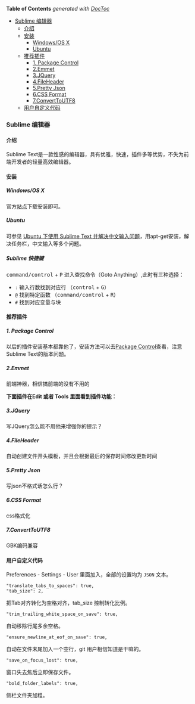 <!-- START doctoc generated TOC please keep comment here to allow auto update -->
<!-- DON'T EDIT THIS SECTION, INSTEAD RE-RUN doctoc TO UPDATE -->
**Table of Contents**  *generated with [DocToc](https://github.com/thlorenz/doctoc)*

- [Sublime 编辑器](#sublime-%E7%BC%96%E8%BE%91%E5%99%A8)
  - [介绍](#%E4%BB%8B%E7%BB%8D)
  - [安装](#%E5%AE%89%E8%A3%85)
    - [Windows/OS X](#windowsos-x)
    - [Ubuntu](#ubuntu)
  - [推荐插件](#%E6%8E%A8%E8%8D%90%E6%8F%92%E4%BB%B6)
    - [1. Package Control](#1-package-control)
    - [2.Emmet](#2emmet)
    - [3.JQuery](#3jquery)
    - [4.FileHeader](#4fileheader)
    - [5.Pretty Json](#5pretty-json)
    - [6.CSS Format](#6css-format)
    - [7.ConvertToUTF8](#7converttoutf8)
  - [用户自定义代码](#%E7%94%A8%E6%88%B7%E8%87%AA%E5%AE%9A%E4%B9%89%E4%BB%A3%E7%A0%81)

<!-- END doctoc generated TOC please keep comment here to allow auto update -->

### Sublime 编辑器

#### 介绍

Sublime Text是一款性感的编辑器，具有优雅，快速，插件多等优势，不失为前端开发者的轻量高效编辑器。

#### 安装

##### Windows/OS X

官方[站点](http://www.sublimetext.com/)下载安装即可。

##### Ubuntu

可参见 [Ubuntu 下使用 Sublime Text 并解决中文输入问题](http://www.zntec.cn/archives/ubuntu-sublime-text-fcitx.html)，用apt-get安装，解决任务栏，中文输入等多个问题。

##### Sublime 快捷键
<kbd>command/control</kbd> + <kbd>P</kbd> 进入查找命令（Goto Anything）,此时有三种选择：

* `:` 输入行数找到对应行 （<kbd>control</kbd> + <kbd>G</kbd>）
* `@` 找到特定函数 （<kbd>command/control</kbd> + <kbd>R</kbd>）
* `#` 找到对应变量与块

#### 推荐插件

##### 1. Package Control

以后的插件安装基本都靠他了，安装方法可以去[Package Control](https://packagecontrol.io/installation)查看，注意Sublime Text的版本问题。

##### 2.Emmet

前端神器，相信搞前端的没有不用的

**下面插件在Edit 或者 Tools 里面看到插件功能：**

##### 3.JQuery

写JQuery怎么能不用他来增强你的提示？

##### 4.FileHeader

自动创建文件开头模板，并且会根据最后的保存时间修改更新时间

##### 5.Pretty Json

写json不格式话怎么行？

##### 6.CSS Format

css格式化

##### 7.ConvertToUTF8

GBK编码兼容

#### 用户自定义代码

Preferences - Settings - User 里面加入，全部的设置均为 `JSON` 文本。

```
"translate_tabs_to_spaces": true,
"tab_size": 2,
```
把Tab对齐转化为空格对齐，tab_size 控制转化比例。

```
"trim_trailing_white_space_on_save": true,
```

自动移除行尾多余空格。

```
"ensure_newline_at_eof_on_save": true,
```

自动在文件末尾加入一个空行，git 用户相信知道是干嘛的。

```
"save_on_focus_lost": true,
```

 窗口失去焦后立即保存文件。

 ```
 "bold_folder_labels": true,
 ```

侧栏文件夹加粗。
